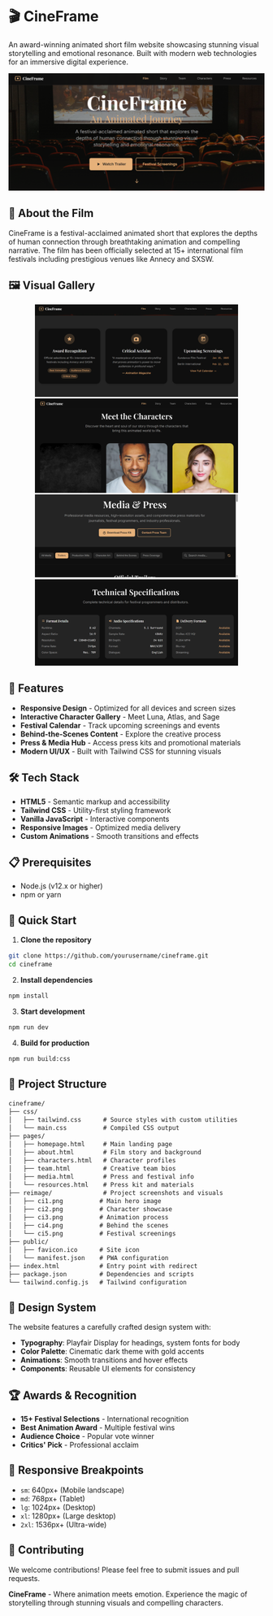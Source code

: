 # 🎬 CineFrame

An award-winning animated short film website showcasing stunning visual storytelling and emotional resonance. Built with modern web technologies for an immersive digital experience.

![CineFrame Preview](reimage/ci1.png)

## 🌟 About the Film

CineFrame is a festival-acclaimed animated short that explores the depths of human connection through breathtaking animation and compelling narrative. The film has been officially selected at 15+ international film festivals including prestigious venues like Annecy and SXSW.

## 🖼️ Visual Gallery

<div align="center">
  <img src="reimage/ci2.png" width="400" alt="Character Design">
  <img src="reimage/ci3.png" width="400" alt="Animation Process">
</div>

<div align="center">
  <img src="reimage/ci4.png" width="400" alt="Behind the Scenes">
  <img src="reimage/ci5.png" width="400" alt="Festival Screenings">
</div>

## 🚀 Features

- **Responsive Design** - Optimized for all devices and screen sizes
- **Interactive Character Gallery** - Meet Luna, Atlas, and Sage
- **Festival Calendar** - Track upcoming screenings and events
- **Behind-the-Scenes Content** - Explore the creative process
- **Press & Media Hub** - Access press kits and promotional materials
- **Modern UI/UX** - Built with Tailwind CSS for stunning visuals

## 🛠️ Tech Stack

- **HTML5** - Semantic markup and accessibility
- **Tailwind CSS** - Utility-first styling framework
- **Vanilla JavaScript** - Interactive components
- **Responsive Images** - Optimized media delivery
- **Custom Animations** - Smooth transitions and effects

## 📋 Prerequisites

- Node.js (v12.x or higher)
- npm or yarn

## 🚀 Quick Start

1. **Clone the repository**
```bash
git clone https://github.com/yourusername/cineframe.git
cd cineframe
```

2. **Install dependencies**
```bash
npm install
```

3. **Start development**
```bash
npm run dev
```

4. **Build for production**
```bash
npm run build:css
```

## 📁 Project Structure

```
cineframe/
├── css/
│   ├── tailwind.css      # Source styles with custom utilities
│   └── main.css          # Compiled CSS output
├── pages/
│   ├── homepage.html     # Main landing page
│   ├── about.html        # Film story and background
│   ├── characters.html   # Character profiles
│   ├── team.html         # Creative team bios
│   ├── media.html        # Press and festival info
│   └── resources.html    # Press kit and materials
├── reimage/              # Project screenshots and visuals
│   ├── ci1.png          # Main hero image
│   ├── ci2.png          # Character showcase
│   ├── ci3.png          # Animation process
│   ├── ci4.png          # Behind the scenes
│   └── ci5.png          # Festival screenings
├── public/
│   ├── favicon.ico      # Site icon
│   └── manifest.json    # PWA configuration
├── index.html           # Entry point with redirect
├── package.json         # Dependencies and scripts
└── tailwind.config.js   # Tailwind configuration
```

## 🎨 Design System

The website features a carefully crafted design system with:

- **Typography**: Playfair Display for headings, system fonts for body
- **Color Palette**: Cinematic dark theme with gold accents
- **Animations**: Smooth transitions and hover effects
- **Components**: Reusable UI elements for consistency

## 🏆 Awards & Recognition

- **15+ Festival Selections** - International recognition
- **Best Animation Award** - Multiple festival wins
- **Audience Choice** - Popular vote winner
- **Critics' Pick** - Professional acclaim

## 📱 Responsive Breakpoints

- `sm`: 640px+ (Mobile landscape)
- `md`: 768px+ (Tablet)
- `lg`: 1024px+ (Desktop)
- `xl`: 1280px+ (Large desktop)
- `2xl`: 1536px+ (Ultra-wide)

## 🤝 Contributing

We welcome contributions! Please feel free to submit issues and pull requests.

**CineFrame** - Where animation meets emotion. Experience the magic of storytelling through stunning visuals and compelling characters.

